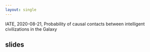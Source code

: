 ```yaml
---
layout: single
---
```



IATE, 2020-08-21, Probability of causal contacts between intelligent
civilizations in the Galaxy 

## slides

<script async class="speakerdeck-embed" data-id="c2414266932c420b863e728e153425a3" data-ratio="1.33333333333333" src="//speakerdeck.com/assets/embed.js"></script>

